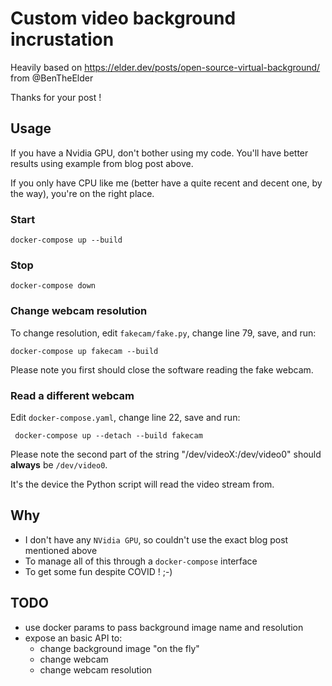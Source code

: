 # Custom video background incrustation

Heavily based on https://elder.dev/posts/open-source-virtual-background/ from @BenTheElder

Thanks for your post !

## Usage

If you have a Nvidia GPU, don't bother using my code.
You'll have better results using example from blog post above.

If you only have CPU like me (better have a quite recent and decent one, by the way), you're on the right place.

### Start

    docker-compose up --build

### Stop

    docker-compose down

### Change webcam resolution

To change resolution, edit `fakecam/fake.py`, change line 79, save, and run:

    docker-compose up fakecam --build

Please note you first should close the software reading the fake webcam.

### Read a different webcam

Edit `docker-compose.yaml`, change line 22, save and run:

     docker-compose up --detach --build fakecam

Please note the second part of the string "/dev/videoX:/dev/video0" should **always** be `/dev/video0`.  

It's the device the Python script will read the video stream from.

## Why

- I don't have any `NVidia GPU`, so couldn't use the exact blog post mentioned above
- To manage all of this through a `docker-compose` interface
- To get some fun despite COVID ! ;-)

## TODO

- use docker params to pass background image name and resolution
- expose an basic API to:
  - change background image "on the fly"
  - change webcam 
  - change webcam resolution
